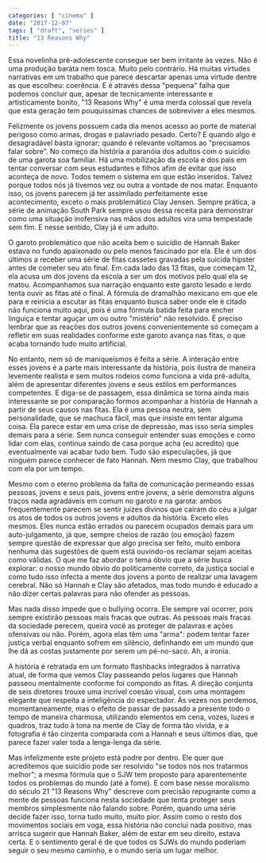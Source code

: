 ```yaml
---
categories: [ "cinema" ]
date: "2017-12-07"
tags: [ "draft", "series" ]
title: "13 Reasons Why"
---
```

Essa novelinha pré-adolescente consegue ser bem irritante às vezes. Não
é uma produção barata nem tosca. Muito pelo contrário. Há muitas
virtudes narrativas em um trabalho que parece descartar apenas uma
virtude dentre as que escolheu: coerência. E é através dessa "pequena"
falha que podemos concluir que, apesar de tecnicamente interessante e
artisticamente bonito, "13 Reasons Why" é uma merda colossal que revela
que esta geração tem pouquíssimas chances de sobreviver a eles mesmos.

Felizmente os jovens possuem cada dia menos acesso ao porte de material
perigoso como armas, drogas e palavriado pesado. Certo? E quando algo é
desagradável basta ignorar; quando é relevante voltamos ao "precisamos
falar sobre". No começo da história a paranóia dos adultos com o
suicídio de uma garota soa familiar. Há uma mobilização da escola
e dos pais em tentar conversar com seus estudantes e filhos afim de
evitar que isso aconteça de novo. Todos temem o sistema em que estão
inseridos. Talvez porque todos nós já tivemos vez ou outra a vontade
de nos matar. Enquanto isso, os jovens parecem já ter assimilado
perfeitamente esse acontecimento, exceto o mais problemático Clay
Jensen. Sempre prática, a série de animação South Park sempre usou
dessa receita para demonstrar como uma situação inofensiva nas mãos
dos adultos vira uma tempestade sem fim. E nesse sentido, Clay já é
um adulto.

O garoto problemático que não aceita bem o suicídio de Hannah Baker
estava no fundo apaixonado ou pelo menos fascinado por ela. Ele é
um dos últimos a receber uma série de fitas cassetes gravadas pela
suicida hipster antes de cometer seu ato final. Em cada lado das 13
fitas, que começam 12, ela acusa um dos jovens da escola a ser um dos
motivos pelo qual ela se matou. Acompanhamos sua narração enquanto
este garoto lesado e lerdo tenta ouvir as fitas até o final. A fórmula
de dramalhão mexicano em que ele para e reinicia a escutar as fitas
enquanto busca saber onde ele é citado não funciona muito aqui, pois
é uma fórmula batida feita para encher linguiça e tentar aguçar um ou
outro "mistério" não resolvido. É preciso lembrar que as reações dos
outros jovens convenientemente só começam a refletir em suas realidades
conforme este garoto avança nas fitas, o que acaba tornando tudo muito
artificial.

No entanto, nem só de maniqueísmos é feita a série. A interação
entre esses jovens é a parte mais interessante da história, pois ilustra
de maneira levemente realista e sem muitos rodeios como funciona a vida
pré-adulta, além de apresentar diferentes jovens e seus estilos em
performances competentes. E diga-se de passagem, essa dinâmica se torna
ainda mais interessante se por comparação formos acompanhar a história
de Hannah a partir de seus causos nas fitas. Ela é uma pessoa neutra,
sem personalidade, que se machuca fácil, mas que insiste em tentar
alguma coisa. Ela parece estar em uma crise de depressão, mas isso seria
simples demais para a série. Sem nunca conseguir entender suas emoções
e como lidar com elas, continua saindo de casa porque acha (eu acredito)
que eventualmente vai acabar tudo bem. Tudo são especulações, já que
ninguém parece conhecer de fato Hannah. Nem mesmo Clay, que trabalhou
com ela por um tempo.

Mesmo com o eterno problema da falta de comunicação permeando essas
pessoas, jovens e seus pais, jovens entre jovens, a série demonstra
alguns traços nada agradáveis em comum no garoto e na garota: ambos
frequentemente parecem se sentir juízes divinos que caíram do céu a
julgar os atos de todos os outros jovens e adultos da história. Exceto
eles mesmos. Eles nunca estão errados ou parecem ocupados demais para
um auto-julgamento, já que, sempre cheios de razão (ou emoção) fazem
sempre questão de expressar que algo precisa ser feito, muito embora
nenhuma das sugestões de quem está ouvindo-os reclamar sejam aceitas
como válidas. O que me faz abordar o tema óbvio que a série busca
explorar: o nosso mundo óbvio do politicamente correto, da justiça
social e como tudo isso infecta a mente dos jovens a ponto de realizar
uma lavagem cerebral. Não só Hannah e Clay são afetados, mas todo mundo
é educado a não dizer certas palavras para não ofender as pessoas.

Mas nada disso impede que o bullying ocorra. Ele sempre vai ocorrer,
pois sempre existirão pessoas mais fracas que outras. As pessoas mais
fracas da sociedade perecem, queira você as proteger de palavras e
ações ofensivas ou não. Porém, agora elas têm uma "arma": podem
tentar fazer justiça verbal enquanto sofrem em silêncio, definhando em
um mundo que lhe dá as costas justamente por serem um pé-no-saco. Ah,
a ironia.

A história é retratada em um formato flashbacks integrados à narrativa
atual, de forma que vemos Clay passeando pelos lugares que Hannah passeou
mentalmente conforme foi compondo as fitas. A direção conjunta de seis
diretores trouxe uma incrível coesão visual, com uma montagem elegante
que respeita a inteligência do espectador. Às vezes nos perdemos,
momentaneamente, mas o efeito de passar de passado a presente todo o
tempo de maneira charmosa, utilizando elementos em cena, vozes, luzes
e quadros, traz tudo à tona na mente de Clay de forma tão vívida,
e a fotografia é tão cinzenta comparada com a Hannah e seus últimos
dias, que parece fazer valer toda a lenga-lenga da série.

Mas infelizmente este projeto está podre por dentro. Ele quer que
acreditemos que suicídio pode ser resolvido "se todos nós nos tratarmos
melhor"; a mesma fórmula que o SJW tem proposto para aparentemente
todos os problemas do mundo (até a fome). E com base nesse moralismo
do século 21 "13 Reasons Why" descreve com precisão repugnante como
a mente de pessoas funciona nesta sociedade que tenta proteger seus
membros simplesmente não falando sobre. Porém, quando uma série
decide fazer isso, torna tudo muito, muito pior. Assim como o resto dos
movimentos sociais em voga, essa história não conclui nada positivo,
mas arrisca sugerir que Hannah Baker, além de estar em seu direito,
estava certa. E o sentimento geral é de que todos os SJWs do mundo
poderiam seguir o seu mesmo caminho, e o mundo seria um lugar melhor.
